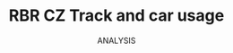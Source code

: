 ---
title: RBR CZ Track and car usage
subtitle: ANALYSIS
icon: chart-line
image: /img/rbr_analysis.png
link: /rbrcz_analysis/
---